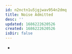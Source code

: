 ```yaml
---
id: n2nctn1u5jgjwav954n2dmq
title: Noise Admitted
desc: ''
updated: 1686222620526
created: 1686222620526
isDir: false
---
```

-